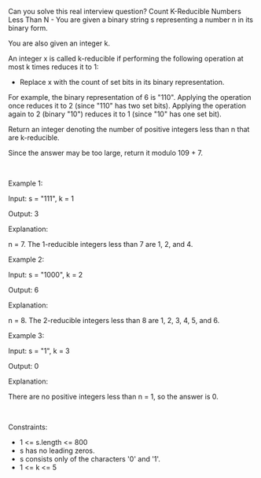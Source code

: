 Can you solve this real interview question? Count K-Reducible Numbers Less Than N - You are given a binary string s representing a number n in its binary form.

You are also given an integer k.

An integer x is called k-reducible if performing the following operation at most k times reduces it to 1:

 * Replace x with the count of set bits in its binary representation.

For example, the binary representation of 6 is "110". Applying the operation once reduces it to 2 (since "110" has two set bits). Applying the operation again to 2 (binary "10") reduces it to 1 (since "10" has one set bit).

Return an integer denoting the number of positive integers less than n that are k-reducible.

Since the answer may be too large, return it modulo 109 + 7.

 

Example 1:

Input: s = "111", k = 1

Output: 3

Explanation:

n = 7. The 1-reducible integers less than 7 are 1, 2, and 4.

Example 2:

Input: s = "1000", k = 2

Output: 6

Explanation:

n = 8. The 2-reducible integers less than 8 are 1, 2, 3, 4, 5, and 6.

Example 3:

Input: s = "1", k = 3

Output: 0

Explanation:

There are no positive integers less than n = 1, so the answer is 0.

 

Constraints:

 * 1 <= s.length <= 800
 * s has no leading zeros.
 * s consists only of the characters '0' and '1'.
 * 1 <= k <= 5